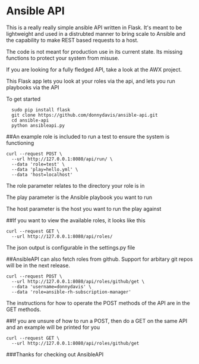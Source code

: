 # Ansible API
This is a really really simple ansible API written in Flask. It's meant to be lightweight and used in a distrubted manner to bring scale to Ansible and the capability to make REST based requests to a host. 

The code is not meant for production use in its current state. Its missing functions to protect your system from misuse.

If you are looking for a fully fledged API, take a look at the AWX project. 

This Flask app lets you look at your roles via the api, and lets you run playbooks via the API

To get started

      sudo pip install flask
      git clone https://github.com/donnydavis/ansible-api.git
      cd ansible-api
      python ansibleapi.py

##An example role is included to run a test to ensure the system is functioning

    curl --request POST \
      --url http://127.0.0.1:8080/api/run/ \
      --data 'role=test' \
      --data 'play=hello.yml' \
      --data 'host=localhost'


The role parameter relates to the directory your role is in

The play parameter is the Ansible playbook you want to run

The host parameter is the host you want to run the play against

##If you want to view the available roles, it looks like this

    curl --request GET \
      --url http://127.0.0.1:8080/api/roles/

The json output is configurable in the settings.py file

##AnsibleAPI can also fetch roles from github. Support for arbitary git repos will be in the next release.

    curl --request POST \
      --url http://127.0.0.1:8080/api/roles/github/get \
      --data 'username=donnydavis' \
      --data 'role=ansible-rh-subscription-manager'


The instructions for how to operate the POST methods of the API are in the GET methods.

##If you are unsure of how to run a POST, then do a GET on the same API and an example will be printed for you

    curl --request GET \
      --url http://127.0.0.1:8080/api/roles/github/get


###Thanks for checking out AnsibleAPI
